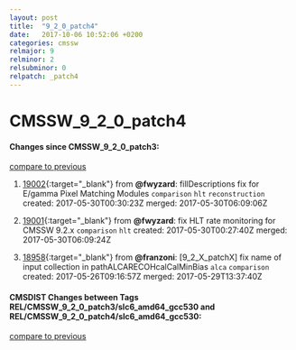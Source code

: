 ```yaml
---
layout: post
title:  "9_2_0_patch4"
date:   2017-10-06 10:52:06 +0200
categories: cmssw
relmajor: 9
relminor: 2
relsubminor: 0
relpatch: _patch4
---
```


# CMSSW_9_2_0_patch4
#### Changes since CMSSW_9_2_0_patch3:
[compare to previous](https://github.com/cms-sw/cmssw/compare/CMSSW_9_2_0_patch3...CMSSW_9_2_0_patch4)



1. [19002](http://github.com/cms-sw/cmssw/pull/19002){:target="_blank"}  from **@fwyzard**: fillDescriptions fix for E/gamma Pixel Matching Modules `comparison`  `hlt`  `reconstruction`  created: 2017-05-30T00:30:23Z merged: 2017-05-30T06:09:06Z

1. [19001](http://github.com/cms-sw/cmssw/pull/19001){:target="_blank"}  from **@fwyzard**: fix HLT rate monitoring for CMSSW 9.2.x `comparison`  `hlt`  created: 2017-05-30T00:27:40Z merged: 2017-05-30T06:09:24Z

1. [18958](http://github.com/cms-sw/cmssw/pull/18958){:target="_blank"}  from **@franzoni**: [9_2_X_patchX] fix name of input collection in pathALCARECOHcalCalMinBias `alca`  `comparison`  created: 2017-05-26T09:16:57Z merged: 2017-05-29T13:37:40Z

#### CMSDIST Changes between Tags REL/CMSSW_9_2_0_patch3/slc6_amd64_gcc530 and REL/CMSSW_9_2_0_patch4/slc6_amd64_gcc530:
[compare to previous](https://github.com/cms-sw/cmsdist/compare/REL/CMSSW_9_2_0_patch3/slc6_amd64_gcc530...REL/CMSSW_9_2_0_patch4/slc6_amd64_gcc530)


